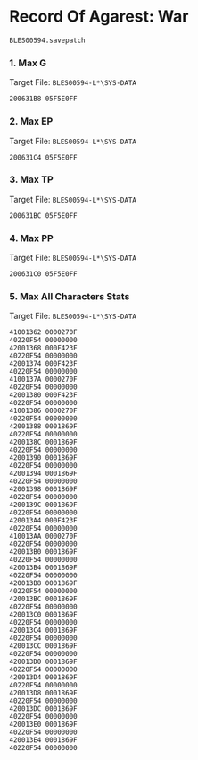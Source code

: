 #  Record Of Agarest: War 

`BLES00594.savepatch`

### 1. Max G

Target File: `BLES00594-L*\SYS-DATA`

```
200631B8 05F5E0FF
```

### 2. Max EP

Target File: `BLES00594-L*\SYS-DATA`

```
200631C4 05F5E0FF
```

### 3. Max TP

Target File: `BLES00594-L*\SYS-DATA`

```
200631BC 05F5E0FF
```

### 4. Max PP

Target File: `BLES00594-L*\SYS-DATA`

```
200631C0 05F5E0FF
```

### 5. Max All Characters Stats

Target File: `BLES00594-L*\SYS-DATA`

```
41001362 0000270F
40220F54 00000000
42001368 000F423F
40220F54 00000000
42001374 000F423F
40220F54 00000000
4100137A 0000270F
40220F54 00000000
42001380 000F423F
40220F54 00000000
41001386 0000270F
40220F54 00000000
42001388 0001869F
40220F54 00000000
4200138C 0001869F
40220F54 00000000
42001390 0001869F
40220F54 00000000
42001394 0001869F
40220F54 00000000
42001398 0001869F
40220F54 00000000
4200139C 0001869F
40220F54 00000000
420013A4 000F423F
40220F54 00000000
410013AA 0000270F
40220F54 00000000
420013B0 0001869F
40220F54 00000000
420013B4 0001869F
40220F54 00000000
420013B8 0001869F
40220F54 00000000
420013BC 0001869F
40220F54 00000000
420013C0 0001869F
40220F54 00000000
420013C4 0001869F
40220F54 00000000
420013CC 0001869F
40220F54 00000000
420013D0 0001869F
40220F54 00000000
420013D4 0001869F
40220F54 00000000
420013D8 0001869F
40220F54 00000000
420013DC 0001869F
40220F54 00000000
420013E0 0001869F
40220F54 00000000
420013E4 0001869F
40220F54 00000000
```

